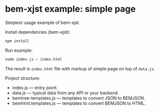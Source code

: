 # bem-xjst example: simple page

Simplest usage example of bem-xjst.

Install dependencies (bem-xjst):
```bash
npm install
```

Run example:
```bash
node index.js > index.html
```

The result is `index.html` file with markup of simple page on top of `data.js`.

Project structure:

 * index.js — entry point.
 * data.js — typical data from any API or your backend.
 * bemtree-templates.js — templates to convert JSON to BEMJSON.
 * bemhtml.templates.js — templates to convert BEMJSON to HTML.
